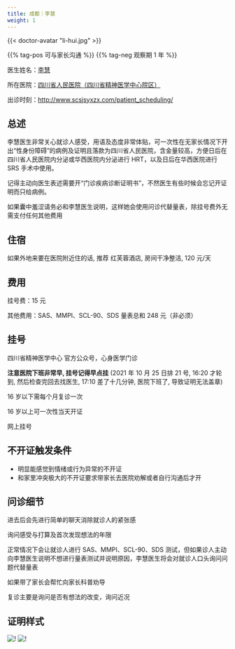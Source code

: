 ```yaml
---
title: 成都｜李慧
weight: 1
---
```


{{< doctor-avatar "li-hui.jpg" >}}

{{% tag-pos 可与家长沟通 %}} {{% tag-neg 观察期 1 年 %}}

医生姓名：[李慧](http://www.scsjsyxzx.com/physician/2021/4oeEva0B.html)

所在医院：[四川省人民医院（四川省精神医学中心院区）](https://amap.com/place/B0FFJAYKFH)

出诊时刻：<http://www.scsjsyxzx.com/patient_scheduling/>

## 总述

李慧医生非常关心就诊人感受，用语及态度非常体贴，可一次性在无家长情况下开出“性身份障碍”的病例及证明且落款为四川省人民医院，含金量较高，方便日后在四川省人民医院内分泌或华西医院内分泌进行 HRT，以及日后在华西医院进行 SRS 手术中使用。

记得主动向医生表述需要开“门诊疾病诊断证明书”，不然医生有些时候会忘记开证明而只给病例。

如果囊中羞涩请务必和李慧医生说明，这样她会使用问诊代替量表，除挂号费外无需支付任何其他费用

## 住宿

如果外地来要在医院附近住的话, 推荐 红芙蓉酒店, 房间干净整洁, 120 元/天

## 费用

挂号费：15 元

其他费用：SAS、MMPI、SCL-90、SDS 量表总和 248 元（非必须）

## 挂号

四川省精神医学中心 官方公众号，心身医学门诊

**注意医院下班非常早, 挂号记得早点挂**
(2021 年 10 月 25 日排 21 号, 16:20 才轮到, 然后检查完回去找医生, 17:10  差了十几分钟, 医院下班了, 导致证明无法盖章)

16 岁以下需每个月复诊一次

16 岁以上可一次性当天开证

网上挂号

## 不开证触发条件

- 明显能感觉到情绪或行为异常的不开证
- 和家里冲突极大的不开证要求带家长去医院劝解或者自行沟通后才开

## 问诊细节

进去后会先进行简单的聊天消除就诊人的紧张感

询问感受与打算及首次发现想法的年限

正常情况下会让就诊人进行 SAS、MMPI、SCL-90、SDS 测试，但如果诊人主动向李慧医生说明不想进行量表测试并说明原因，李慧医生将会对就诊人口头询问问题代替量表

如果带了家长会帮忙向家长科普劝导

复诊主要是询问是否有想法的改变，询问近况

## 证明样式

![!](/images/doctor/li-hui-bl.jpg)
![!](/images/doctor/proof/li-hui.jpg)
